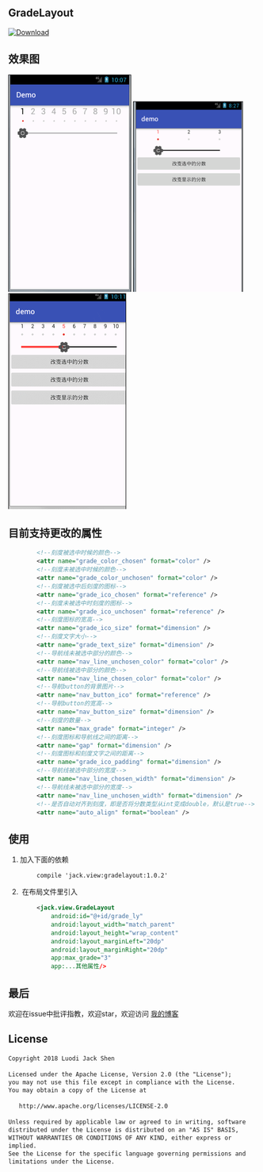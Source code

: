 GradeLayout
-------
[ ![Download](https://api.bintray.com/packages/luodijackshen/gradelayout-maven/GradeLayout/images/download.svg) ](https://bintray.com/luodijackshen/gradelayout-maven/GradeLayout/_latestVersion)

效果图
-------
![效果图](https://github.com/LuodiJackShen/GradeLayout/blob/master/image/demo1.gif)
![效果图](https://github.com/LuodiJackShen/GradeLayout/blob/master/image/demo3.gif)
![效果图](https://github.com/LuodiJackShen/GradeLayout/blob/master/image/demo4.gif)

目前支持更改的属性
-------

```xml
        <!--刻度被选中时候的颜色-->
        <attr name="grade_color_chosen" format="color" />
        <!--刻度未被选中时候的颜色-->
        <attr name="grade_color_unchosen" format="color" />
        <!--刻度被选中后刻度的图标-->
        <attr name="grade_ico_chosen" format="reference" />
        <!--刻度未被选中时刻度的图标-->
        <attr name="grade_ico_unchosen" format="reference" />
        <!--刻度图标的宽高-->
        <attr name="grade_ico_size" format="dimension" />
        <!--刻度文字大小-->
        <attr name="grade_text_size" format="dimension" />
        <!--导航线未被选中部分的颜色-->
        <attr name="nav_line_unchosen_color" format="color" />
        <!--导航线被选中部分的颜色-->
        <attr name="nav_line_chosen_color" format="color" />
        <!--导航button的背景图片-->
        <attr name="nav_button_ico" format="reference" />
        <!--导航button的宽高-->
        <attr name="nav_button_size" format="dimension" />
        <!--刻度的数量-->
        <attr name="max_grade" format="integer" />
        <!--刻度图标和导航线之间的距离-->
        <attr name="gap" format="dimension" />
        <!--刻度图标和刻度文字之间的距离-->
        <attr name="grade_ico_padding" format="dimension" />
        <!--导航线被选中部分的宽度-->
        <attr name="nav_line_chosen_width" format="dimension" />
        <!--导航线未被选中部分的宽度-->
        <attr name="nav_line_unchosen_width" format="dimension" />
		<!--是否自动对齐到刻度，即是否将分数类型从int变成double，默认是true-->
        <attr name="auto_align" format="boolean" />
```

使用
-------
1.  加入下面的依赖
```xml
        compile 'jack.view:gradelayout:1.0.2'
```
      
2.  在布局文件里引入
```xml
        <jack.view.GradeLayout
            android:id="@+id/grade_ly"
            android:layout_width="match_parent"
            android:layout_height="wrap_content"
            android:layout_marginLeft="20dp"
            android:layout_marginRight="20dp"
            app:max_grade="3"
            app:...其他属性/>
```

最后
-------
欢迎在issue中批评指教，欢迎star，欢迎访问 <a href="http://blog.csdn.net/a199581" title="我的博客">我的博客</a>

License
-------

    Copyright 2018 Luodi Jack Shen

    Licensed under the Apache License, Version 2.0 (the "License");
    you may not use this file except in compliance with the License.
    You may obtain a copy of the License at

       http://www.apache.org/licenses/LICENSE-2.0

    Unless required by applicable law or agreed to in writing, software
    distributed under the License is distributed on an "AS IS" BASIS,
    WITHOUT WARRANTIES OR CONDITIONS OF ANY KIND, either express or implied.
    See the License for the specific language governing permissions and
    limitations under the License.


